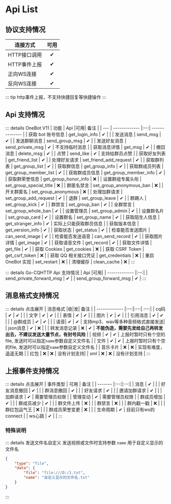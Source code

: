 # Api List
## 协议支持情况
| 连接方式   |可用|
|----------|:-:| 
| HTTP接口调用 | ✔ |
| HTTP事件上报 | ✔ |
| 正向WS连接   | ✔ |
| 反向WS连接   | ✔ |
::: tip
http事件上报，不支持快捷回复等快捷操作
:::


## Api 支持情况
::: details OneBot V11
| 功能 |     Api    |可用| 备注 |
| --- | -------------  |:--:| -------------- | 
| 获取 bot 账号信息 |   get_login_info | ✔ | |
| 发送消息 |   send_msg | ✔ |
| 发送群聊消息 |   send_group_msg | ✔ |
| 发送好友消息 |   send_private_msg | ✔ | 不支持临时消息 |
| 获取消息详情 |   get_msg | ✔ |
| 撤回消息 |   delete_msg | ✔ |
| 点赞 |   send_like | ✔ | 支持给群员点赞 |
| 获取好友列表 |   get_friend_list | ✔ |
| 处理好友请求 |   set_friend_add_request | ✔ |
| 获取群列表 |   get_group_list | ✔ |
| 获取群信息 |   get_group_info | ✔ |
| 获取群成员列表 |   get_group_member_list | ✔ |
| 获取群成员信息 |   get_group_member_info | ✔ |
| 获取群荣誉信息 | get_group_honor_info | ❌ |
| 设置群组专属头衔 |   set_group_special_title | ❌ |
| 群匿名禁言 |   set_group_anonymous_ban | ❌ |
| 开关群匿名 |   set_group_anonymous | ❌ |
| 处理加群请求 |   set_group_add_request | ✔ |
| 退群 |   set_group_leave | ✔ |
| 群踢人 |   set_group_kick | ✔ |
| 群禁言 |   set_group_ban | ✔ |
| 全群禁言 |   set_group_whole_ban | ✔ |
| 设置管理员 |   set_group_admin | ✔ |
| 设置群名片 |   set_group_card | ✔ |
| 设置群名 |   set_group_name | ✔ |
| 获取陌生人信息 |   get_stranger_info | ✔ | 实际上只能获取群员信息 |
| 获取版本信息 |   get_version_info | ✔ |
| 获取状态 |   get_status | ✔ |
| 检查能否发送图片 |   can_send_image | ✔ |
| 检查能否发送语音 |   can_send_record | ✔ |
| 获取图片详情 |   get_image | ✔ |
| 获取语音文件 |   get_record | ✔ |
| 获取文件详情 |   get_file | ✔ |
| 获取 Cookies |  get_cookies | ❌ |
| 获取 CSRF Token |  get_csrf_token | ❌ |
| 获取 QQ 相关接口凭证 |  get_credentials | ❌ |
| 重启 OneBot 实现 | set_restart | ❌ |
| 清理缓存 | clean_cache | ❌ |
::: 

::: details Go-CQHTTP Api 支持情况
|     Api    |可用|
| -------------  |:--:| 
|   send_private_forward_msg | ✔ |
|   send_group_forward_msg | ✔ |
:::

## 消息格式支持情况
::: details 点击展开
|     消息格式    |收|发| 备注 |
| -------------  |:--:|:--:| :--:|
|   cq码 | ✔ | ✔ | |
|   文字 | ✔ | ✔ | |
|   表情 | ✔ | ✔ |  |
|   图片 | ✔ | ✔ |  |
|   引用消息 | ✔ | ✔ |  |
|   @群成员 | ✔ | ✔ |  |
|   语音| ✔ | ✔ |  支持mp3、wav等多种音频格式直接发送|
|   json消息 | ✔ | ❌ |   |
|   转发消息记录 | ❌ | ✔ | **不能伪造，需要先发给自己再转发出去，不建议发送大量节点，有封号风险** |
|   视频 | ✔ | ✔ | 上报时暂时只有个空的file, 发送时可以指定`name`参数自定义文件名 |
|   文件 | ✔ | ✔ | 上报时暂时只有个空的file, 发送时可以指定`name`参数自定义文件名 |
|  音乐卡片 | ❌ | ❌ | 实现有难度，遥遥无期 |
|  红包 | ❌ | ❌ | 没有计划支持|
|  xml | ❌ | ❌ | 没有计划支持 |
:::

## 上报事件支持情况
::: details 点击展开
| 事件类型  | 可用 | 备注 |
| -------  |:--:|:--:|
| 消息 | ✔ | |
| 好友消息撤回 | ✔ | |
| 群消息撤回 | ✔ | |
| 好友请求 | ✔ | |
| 邀请加群请求 | ✔ | |
| 加群请求 | ✔ | 需要管理员权限 |
| 管理变动 | ✔ | 需要管理员权限 |
| 群成员增加 | ✔ | |
| 群成员减少 | ✔ | |
| 群文件上传 | ❌ | |
| 群禁言 | ❌ | |
| 群内戳一戳 | ❌ | |
| 群红包运气王 | ❌ | |
| 群成员荣誉变更 | ❌ | |
| 生命周期 | ✔ | 目前只有ws的connect |
| ws心跳 | ✔ | |
:::
### 特殊说明

::: details 发送文件名自定义
发送视频或文件时支持参数 `name` 用于自定义显示的文件名
```json
{
    "type": "file",
    "data": {
        "file": "file:///D:/1.txt",
        "name": "自定义显示的文件名.txt"
    }
}
```
:::